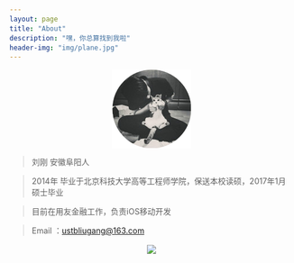 ```yaml
---
layout: page
title: "About"
description: "嘿，你总算找到我啦"
header-img: "img/plane.jpg"
---
```


<center>
    <p><img src="img/Zero.png" align="center"></p>
</center>

>刘刚 安徽阜阳人

>2014年 毕业于北京科技大学高等工程师学院，保送本校读硕，2017年1月硕士毕业

>目前在用友金融工作，负责iOS移动开发

> Email ：ustbliugang@163.com


<center>
    <p><img src="http://dreamofbook.qiniudn.com/hacker.png" align="center"></p>
</center>
